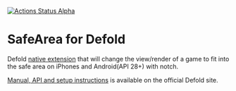 [![Actions Status Alpha](https://github.com/defold/extension-safearea/actions/workflows/bob.yml/badge.svg)](https://github.com/defold/extension-safearea/actions)

# SafeArea for Defold

Defold [native extension](https://www.defold.com/manuals/extensions/) that will change the view/render of a game to fit into the safe area on iPhones and Android(API 28+) with notch.

[Manual, API and setup instructions](https://www.defold.com/extension-safearea/) is available on the official Defold site.
